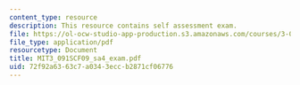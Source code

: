 ```yaml
---
content_type: resource
description: This resource contains self assessment exam.
file: https://ol-ocw-studio-app-production.s3.amazonaws.com/courses/3-091sc-introduction-to-solid-state-chemistry-fall-2010/72f92a6363c7a0343eccb2871cf06776_MIT3_091SCF09_sa4_exam.pdf
file_type: application/pdf
resourcetype: Document
title: MIT3_091SCF09_sa4_exam.pdf
uid: 72f92a63-63c7-a034-3ecc-b2871cf06776
---
```

